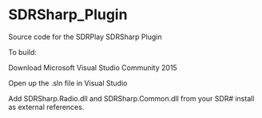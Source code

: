 # SDRSharp_Plugin
Source code for the SDRPlay SDRSharp Plugin

To build:

Download Microsoft Visual Studio Community 2015

Open up the .sln file in Visual Studio

Add SDRSharp.Radio.dll and SDRSharp.Common.dll from your SDR# install as external references.